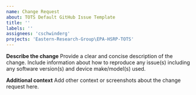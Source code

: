 ```yaml
---
name: Change Request
about: TOTS Default GitHub Issue Template
title: ''
labels: ''
assignees: 'cschwinderg'
projects: 'Eastern-Research-Group\EPA-HSRP-TOTS'
---
```


**Describe the change**
Provide a clear and concise description of the change. Include information about how to reproduce any issue(s) including any software version(s) and device make/model(s) used.

**Additional context**
Add other context or screenshots about the change request here.
